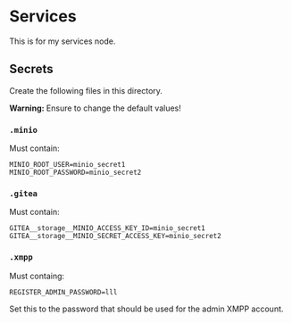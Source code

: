Services
========

This is for my services node.

## Secrets

Create the following files in this directory.

**Warning:** Ensure to change the default values!

### `.minio`

Must contain:

```
MINIO_ROOT_USER=minio_secret1
MINIO_ROOT_PASSWORD=minio_secret2
```

### `.gitea`

Must contain:

```
GITEA__storage__MINIO_ACCESS_KEY_ID=minio_secret1
GITEA__storage__MINIO_SECRET_ACCESS_KEY=minio_secret2
```

### `.xmpp`

Must containg:

```
REGISTER_ADMIN_PASSWORD=lll
```

Set this to the password that should be used for
the admin XMPP account.
